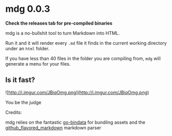 # mdg 0.0.3

**Check the releases tab for pre-compiled binaries**

mdg is a no-bullshit tool to turn Markdown into HTML.

Run it and it will render every `.md` file it finds in the current working directory under an `html` folder.

If you have less than 40 files in the folder you are compiling from, `mdg` will generate a menu for your files.

## Is it fast?

![http://i.imgur.com/JBiqOmg.png](http://i.imgur.com/JBiqOmg.png)

You be the judge

Credits:

mdg relies on the fantastic [go-bindata](https://github.com/jteeuwen/go-bindata) for bundling assets and the [github_flavored_markdown](github.com/shurcooL/github_flavored_markdown) markdown parser

